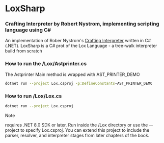 # LoxSharp

### Crafting Interpreter by Robert Nystrom, implementing scripting language using C#

An implementation of Rober Nystrom's [Crafting Interpreter](https://craftinginterpreters.com/) written in C#(.NET).
LoxSharp is a C# prot of the Lox Language - a tree-walk interpreter build from scratch

### How to run the /Lox/Astprinter.cs
The Astprinter Main method is wrapped with AST_PRINTER_DEMO
```bash
dotnet run --project Lox.csproj -p:DefineConstants=AST_PRINTER_DEMO
```

### How to run /Lox/Lox.cs
```bash
dotnet run --project Lox.csproj
```

> [!NOTE]
> requires .NET 8.0 SDK or later.
> Run inside the /Lox directory or use the --project to specify Lox.csproj.
> You can extend this project to include the parser, resolver, and interpreter stages from later chapters of the book.
